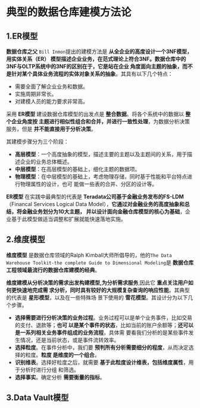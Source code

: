 典型的数据仓库建模方法论
================================================================================
## 1.ER模型
**数据仓库之父** `Bill Inmon`提出的建模方法是 **从全企业的高度设计一个3NF模型，用实体关系（ER）
模型描述企业业务，在范式理论上符合3NF。数据仓库中的3NF与OLTP系统中的3NF的区别在于，它是站在企业
角度面向主题的抽象，而不是针对某个具体业务流程的实体对象关系的抽象**。其具有以下几个特点：
+ 需要全面了解企业业务和数据。
+ 实施周期非常长。
+ 对建模人员的能力要求非常高。

采用 **ER模型** 建设数据仓库模型的出发点是 **整合数据**。将各个系统中的数据以 **整个企业角度按
主题进行相似性组合和合并，并进行一致性处理**，为数据分析决策服务，但是 **并不能直接用于分析决策**。

其建模步骤分为三个阶段：
+ **高层模型**：一个高度抽象的模型，描述主要的主题以及主题间的关系，用于描述企业的业务总体概述。
+ **中层模型**：在高层模型的基础上，细化主题的数据项。
+ **物理模型**：在中层模型的基础上，考虑物理存储，同时基于性能和平台特点进行物理属性的设计，也可
能做一些表的合并、分区的设计等。

**ER模型** 在实践中最典型的代表是 **Teradata公司基于金融业务发布的FS-LDM**（Financal 
Services Logical Data Model），**它通过对金融业务的高度抽象和总结，将金融业务划分为10大主题，
并以设计面向金融仓库模型的核心为基础**，企业基于此模型做适当调整和扩展就能快速落地实施。

## 2.维度模型
**维度模型** 是数据仓库领域的Ralph Kimball大师所倡导的，他的`The Data Warehouse Toolkit-the
complete Guide to Dimensional Modeling`是 **数据仓库工程领域最流行的数据仓库建模的经典**。

**维度建模从分析决策的需求出发构建模型,为分析需求服务**,因此它 **重点关注用户如何更快速地完成需
求分析，同时具有较好的大规模复杂查询的响应性能**。其典型的代表是 **星形模型**，以及在一些特殊场
景下使用的 **雪花模型**。其设计分为以下几个步骤。
+ **选择需要进行分析决策的业务过程**。业务过程可以是单个业务事件，比如交易的支付、退款等；**也可
以是某个事件的状态**，比如当前的账户余额等；**还可以是一系列相关业务事件组成的业务流程**，具体需
要看我们分析的是某些事件发生情况，还是当前状态，或是事件流转效率。
+ **选择粒度**。在事件分析中，我们要 **预判所有分析需要细分的程度**，从而决定选择的粒度。**粒度
是维度的一个组合**。
+ **识别维表**。选择好粒度之后，就需要 **基于此粒度设计维表，包括维度属性**，用于分析时进行分组
和筛选。
+ **选择事实**。确定分析 **需要衡量的指标**。

## 3.Data Vault模型

